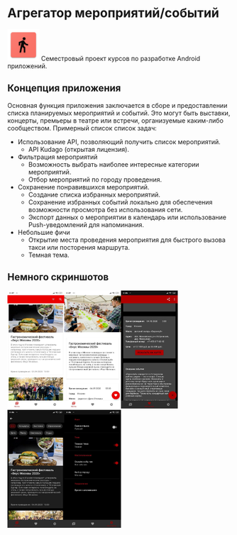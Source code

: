 # Агрегатор мероприятий/событий
![Лого](https://github.com/SacrumImp/Android2020_Park/blob/master/app/src/main/res/mipmap-hdpi/ic_launcher.png)
  Семестровый проект курсов по разработке Android приложений.
## Концепция приложения
  Основная функция приложения заключается в сборе и предоставлении списка планируемых мероприятий и событий. Это могут быть выставки, концерты, премьеры в театре или встречи, организуемые каким-либо сообществом. 
  Примерный список список задач:
  - Использование API, позволяющий получить список мероприятий.
    - API Kudago (открытая лицензия).
  - Фильтрация мероприятий
    - Возможность выбрать наиболее интересные категории мероприятий.
    - Отбор мероприятий по городу проведения.
  - Сохранение понравившихся мероприятий. 
    - Создание списка избранных мероприятий.
    - Сохранение избранных событий локально для обеспечения возможности просмотра без использования сети.
    - Экспорт данных о мероприятии в календарь или использование Push-уведомлений для напоминания.
  - Небольшие фичи
    - Открытие места проведения мероприятия для быстрого вызова такси или посторения маршрута.
    - Темная тема.
 ## Немного скриншотов
<img src="https://github.com/SacrumImp/Android2020_Park/blob/master/screenshots/photo_2020-08-23_12-27-39.jpg" width="128"><img src="https://github.com/SacrumImp/Android2020_Park/blob/master/screenshots/photo_2020-08-23_12-28-56.jpg" width="128"><img src="https://github.com/SacrumImp/Android2020_Park/blob/master/screenshots/photo_2020-08-23_12-30-13.jpg" width="128"><img src="https://github.com/SacrumImp/Android2020_Park/blob/master/screenshots/photo_2020-08-23_12-29-09.jpg" width="128"><img src="https://github.com/SacrumImp/Android2020_Park/blob/master/screenshots/photo_2020-08-23_12-29-00.jpg" width="128">
